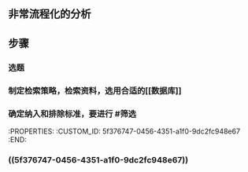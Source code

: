 ## 非常流程化的分析
## 步骤
### 选题
### 制定检索策略，检索资料，选用合适的[[数据库]]
### 确定纳入和排除标准，要进行 #筛选
   :PROPERTIES:
   :CUSTOM_ID: 5f376747-0456-4351-a1f0-9dc2fc948e67
   :END:
### ((5f376747-0456-4351-a1f0-9dc2fc948e67))
